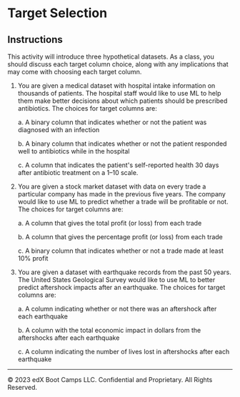 # Target Selection

## Instructions

This activity will introduce three hypothetical datasets. As a class, you should discuss each target column choice, along with any implications that may come with choosing each target column.

1. You are given a medical dataset with hospital intake information on thousands of patients. The hospital staff would like to use ML to help them make better decisions about which patients should be prescribed antibiotics. The choices for target columns are:

    a. A binary column that indicates whether or not the patient was diagnosed with an infection

    b. A binary column that indicates whether or not the patient responded well to antibiotics while in the hospital

    c. A column that indicates the patient's self-reported health 30 days after antibiotic treatment on a 1&ndash;10 scale.

2. You are given a stock market dataset with data on every trade a particular company has made in the previous five years. The company would like to use ML to predict whether a trade will be profitable or not. The choices for target columns are:

    a. A column that gives the total profit (or loss) from each trade

    b. A column that gives the percentage profit (or loss) from each trade

    c. A binary column that indicates whether or not a trade made at least 10% profit

3. You are given a dataset with earthquake records from the past 50 years. The United States Geological Survey would like to use ML to better predict aftershock impacts after an earthquake. The choices for target columns are:

    a. A column indicating whether or not there was an aftershock after each earthquake

    b. A column with the total economic impact in dollars from the aftershocks after each earthquake

    c. A column indicating the number of lives lost in aftershocks after each earthquake

---

© 2023 edX Boot Camps LLC. Confidential and Proprietary. All Rights Reserved.
